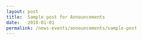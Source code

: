 ```yaml
---
layout: post
title:  Sample post for Announcements
date:   2018-01-01
permalink: /news-events/announcements/sample-post
---
```

